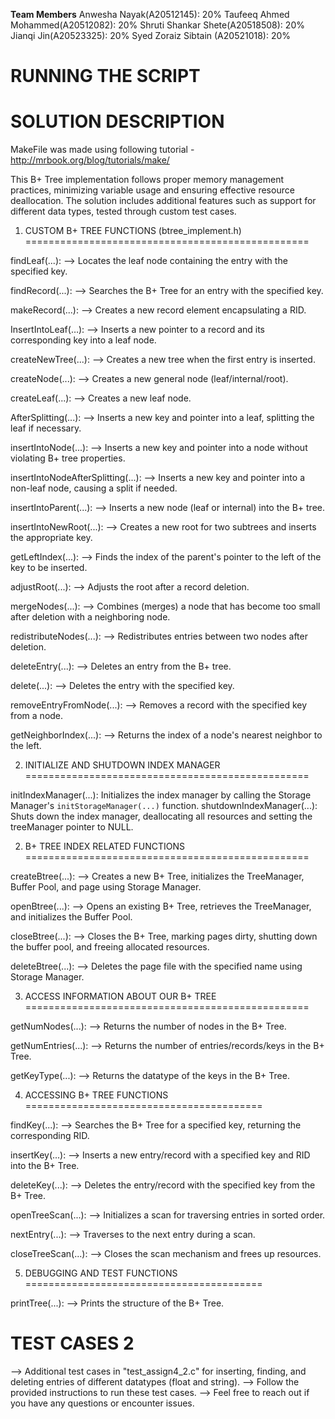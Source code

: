 
**Team Members**
Anwesha Nayak(A20512145): 20%
Taufeeq Ahmed Mohammed(A20512082): 20%
Shruti Shankar Shete(A20518508): 20%
Jianqi Jin(A20523325): 20%
Syed Zoraiz Sibtain (A20521018): 20%


RUNNING THE SCRIPT
=======================================


SOLUTION DESCRIPTION
=======================================

MakeFile was made using following tutorial -
http://mrbook.org/blog/tutorials/make/

This B+ Tree implementation follows proper memory management practices, minimizing variable usage and ensuring effective resource deallocation. The solution includes additional features such as support for different data types, tested through custom test cases.

1. CUSTOM B+ TREE FUNCTIONS (btree_implement.h)
=================================================

findLeaf(...): 
--> Locates the leaf node containing the entry with the specified key.

findRecord(...): 
--> Searches the B+ Tree for an entry with the specified key.

makeRecord(...): 
--> Creates a new record element encapsulating a RID.

InsertIntoLeaf(…): 
--> Inserts a new pointer to a record and its corresponding key into a leaf node.

createNewTree(...): 
--> Creates a new tree when the first entry is inserted.

createNode(...): 
--> Creates a new general node (leaf/internal/root).

createLeaf(...): 
--> Creates a new leaf node.

AfterSplitting(...): 
--> Inserts a new key and pointer into a leaf, splitting the leaf if necessary.

insertIntoNode(...): 
--> Inserts a new key and pointer into a node without violating B+ tree properties.

insertIntoNodeAfterSplitting(...): 
--> Inserts a new key and pointer into a non-leaf node, causing a split if needed.

insertIntoParent(...): 
--> Inserts a new node (leaf or internal) into the B+ tree.

insertIntoNewRoot(...): 
--> Creates a new root for two subtrees and inserts the appropriate key.

getLeftIndex(...): 
--> Finds the index of the parent's pointer to the left of the key to be inserted.

adjustRoot(...): 
--> Adjusts the root after a record deletion.

mergeNodes(...): 
--> Combines (merges) a node that has become too small after deletion with a neighboring node.

redistributeNodes(...): 
--> Redistributes entries between two nodes after deletion.

deleteEntry(...): 
--> Deletes an entry from the B+ tree.

delete(...): 
--> Deletes the entry with the specified key.

removeEntryFromNode(...): 
--> Removes a record with the specified key from a node.

getNeighborIndex(...): 
--> Returns the index of a node's nearest neighbor to the left.

2. INITIALIZE AND SHUTDOWN INDEX MANAGER
=================================================

initIndexManager(...): Initializes the index manager by calling the Storage Manager's `initStorageManager(...)` function.
shutdownIndexManager(...): Shuts down the index manager, deallocating all resources and setting the treeManager pointer to NULL.

2. B+ TREE INDEX RELATED FUNCTIONS
=================================================

createBtree(...): 
--> Creates a new B+ Tree, initializes the TreeManager, Buffer Pool, and page using Storage Manager.

openBtree(...): 
--> Opens an existing B+ Tree, retrieves the TreeManager, and initializes the Buffer Pool.

closeBtree(...): 
--> Closes the B+ Tree, marking pages dirty, shutting down the buffer pool, and freeing allocated resources.

deleteBtree(...): 
--> Deletes the page file with the specified name using Storage Manager.

3. ACCESS INFORMATION ABOUT OUR B+ TREE
=================================================

getNumNodes(...): 
--> Returns the number of nodes in the B+ Tree.

getNumEntries(...): 
--> Returns the number of entries/records/keys in the B+ Tree.

getKeyType(...): 
--> Returns the datatype of the keys in the B+ Tree.

4. ACCESSING B+ TREE FUNCTIONS
=========================================

findKey(...): 
--> Searches the B+ Tree for a specified key, returning the corresponding RID.

insertKey(...): 
--> Inserts a new entry/record with a specified key and RID into the B+ Tree.

deleteKey(...): 
--> Deletes the entry/record with the specified key from the B+ Tree.

openTreeScan(...): 
--> Initializes a scan for traversing entries in sorted order.

nextEntry(...): 
--> Traverses to the next entry during a scan.

closeTreeScan(...): 
--> Closes the scan mechanism and frees up resources.

5. DEBUGGING AND TEST FUNCTIONS
=========================================

printTree(...): 
--> Prints the structure of the B+ Tree.

TEST CASES 2
===============

--> Additional test cases in "test_assign4_2.c" for inserting, finding, and deleting entries of different datatypes (float and string).
--> Follow the provided instructions to run these test cases.
--> Feel free to reach out if you have any questions or encounter issues.
